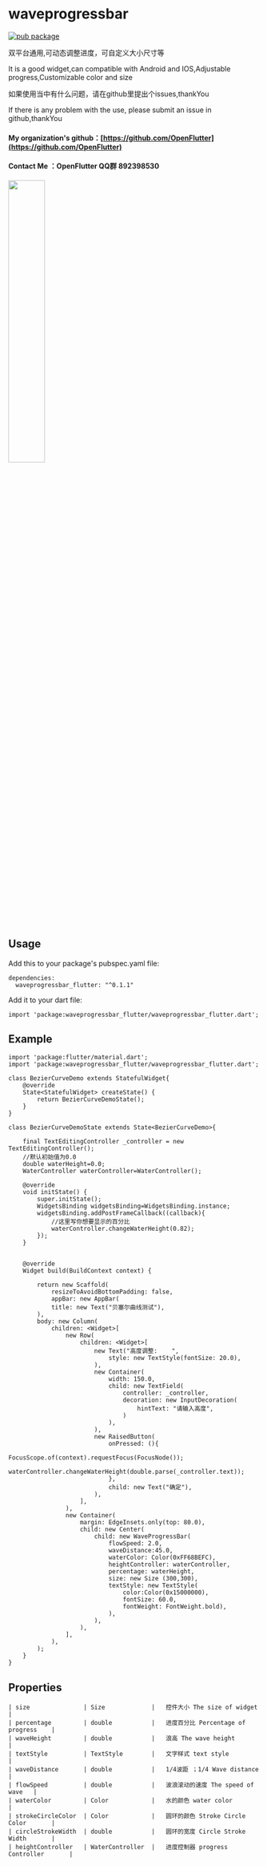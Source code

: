 # waveprogressbar
[![pub package](https://img.shields.io/pub/v/waveprogressbar_flutter.svg)](https://pub.dartlang.org/packages/waveprogressbar_flutter)

双平台通用,可动态调整进度，可自定义大小尺寸等

It is a good widget,can compatible with Android and IOS,Adjustable progress,Customizable color and size

如果使用当中有什么问题，请在github里提出个issues,thankYou

If there is any problem with the use, please submit an issue in github,thankYou

#### My organization's github：[https://github.com/OpenFlutter](https://github.com/OpenFlutter)

#### Contact Me ：OpenFlutter QQ群 892398530

<img width="38%" height="38%" src="https://raw.githubusercontent.com/baoolong/PullToRefresh/master/demonstrationgif/20181229_155650.gif"/>

## Usage

Add this to your package's pubspec.yaml file:

    dependencies:
	  waveprogressbar_flutter: "^0.1.1"

Add it to your dart file:

    import 'package:waveprogressbar_flutter/waveprogressbar_flutter.dart';

## Example

    import 'package:flutter/material.dart';
	import 'package:waveprogressbar_flutter/waveprogressbar_flutter.dart';

	class BezierCurveDemo extends StatefulWidget{
  		@override
  		State<StatefulWidget> createState() {
    		return BezierCurveDemoState();
  		}
	}

	class BezierCurveDemoState extends State<BezierCurveDemo>{

	  	final TextEditingController _controller = new TextEditingController();
	  	//默认初始值为0.0
	  	double waterHeight=0.0;
	  	WaterController waterController=WaterController();
	
	  	@override
	  	void initState() {
	    	super.initState();
	    	WidgetsBinding widgetsBinding=WidgetsBinding.instance;
	    	widgetsBinding.addPostFrameCallback((callback){
	      		//这里写你想要显示的百分比
	      		waterController.changeWaterHeight(0.82);
	    	});
	  	}
	
	
	  	@override
	 	Widget build(BuildContext context) {
	
	    	return new Scaffold(
	      		resizeToAvoidBottomPadding: false,
	      		appBar: new AppBar(
	        	title: new Text("贝塞尔曲线测试"),
	      	),
	      	body: new Column(
	        	children: <Widget>[
	          		new Row(
	            		children: <Widget>[
	              			new Text("高度调整:    ",
	                			style: new TextStyle(fontSize: 20.0),
	             	 		),
	              			new Container(
	                			width: 150.0,
	                			child: new TextField(
	                    			controller: _controller,
	                    			decoration: new InputDecoration(
	                      				hintText: "请输入高度",
	                    			)
	                			),
	              			),
	              			new RaisedButton(
								onPressed: (){
		                			FocusScope.of(context).requestFocus(FocusNode());
		                			waterController.changeWaterHeight(double.parse(_controller.text));
	              				},
	                			child: new Text("确定"),
	              			),
	            		],
	          		),
	          		new Container(
	            		margin: EdgeInsets.only(top: 80.0),
	            		child: new Center(
	              			child: new WaveProgressBar(
	                			flowSpeed: 2.0,
	                			waveDistance:45.0,
	                			waterColor: Color(0xFF68BEFC),
	                			heightController: waterController,
	                			percentage: waterHeight,
	                			size: new Size (300,300),
	                			textStyle: new TextStyle(
	                    			color:Color(0x15000000),
	                    			fontSize: 60.0,
	                    			fontWeight: FontWeight.bold),
	              				),
	            			),
	          			),
	        		],
	      		),
	    	);
  		}
	}

## Properties

	| size               | Size      		|   控件大小 The size of widget    	|
	| percentage         | double      		|   进度百分比 Percentage of progress	|
	| waveHeight         | double      		|   浪高 The wave height   			|
	| textStyle          | TextStyle      	|   文字样式 text style    			|
	| waveDistance       | double      		|   1/4波距 ；1/4 Wave distance    	|
	| flowSpeed          | double      		|   波浪滚动的速度 The speed of wave 	|
	| waterColor         | Color      		|   水的颜色 water color    			|
	| strokeCircleColor  | Color      		|   圆环的颜色 Stroke Circle Color   	|
	| circleStrokeWidth  | double      		|   圆环的宽度 Circle Stroke Width   	|
	| heightController   | WaterController  |   进度控制器 progress Controller   	|

